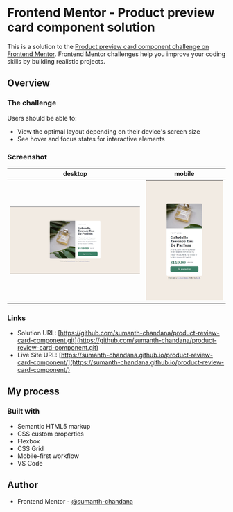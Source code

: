 # Frontend Mentor - Product preview card component solution

This is a solution to the [Product preview card component challenge on Frontend Mentor](https://www.frontendmentor.io/challenges/product-preview-card-component-GO7UmttRfa). Frontend Mentor challenges help you improve your coding skills by building realistic projects. 




## Overview

### The challenge

Users should be able to:

- View the optimal layout depending on their device's screen size
- See hover and focus states for interactive elements

### Screenshot
| desktop | mobile |
| --- | --- |
| ![](images/Desktop-img.jpg) | ![](images/Mobile-img.jpg) |

### Links

- Solution URL: [https://github.com/sumanth-chandana/product-review-card-component.git](https://github.com/sumanth-chandana/product-review-card-component.git)
- Live Site URL: [https://sumanth-chandana.github.io/product-review-card-component/](https://sumanth-chandana.github.io/product-review-card-component/)

## My process

### Built with

- Semantic HTML5 markup
- CSS custom properties
- Flexbox
- CSS Grid
- Mobile-first workflow
- VS Code

## Author

- Frontend Mentor - [@sumanth-chandana](https://www.frontendmentor.io/profile/sumanth-chandana)


